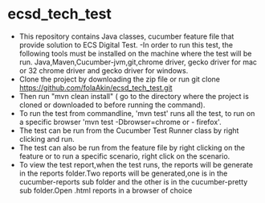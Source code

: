 # ecsd_tech_test
- This repository contains Java classes, cucumber feature file that provide solution to ECS Digital Test.
 -In order to run this test, the following tools must be installed on the machine where the test will be run. Java,Maven,Cucumber-jvm,git,chrome driver, gecko driver for mac or 32 chrome driver and gecko driver for windows.
- Clone the project by downloading the zip file or run git clone https://github.com/folaAkin/ecsd_tech_test.git
- Then run "mvn clean install" ( go to the directory where the project is cloned or downloaded to before running the command).
- To run the test from commandline, 'mvn test' runs all the test, to run on a specific browser 'mvn test -Dbrowser=chrome or - firefox'.
- The test can be run from the Cucumber Test Runner class by right clicking and run.
- The test can also be run from the feature file by right clicking on the feature or to run a specific scenario, right click on the scenario.
- To view the test report,when the test runs, the reports will be generate in the reports folder.Two reports will be generated,one is in the cucumber-reports sub folder and the other is in the cucumber-pretty sub folder.Open .html reports in a browser of choice

